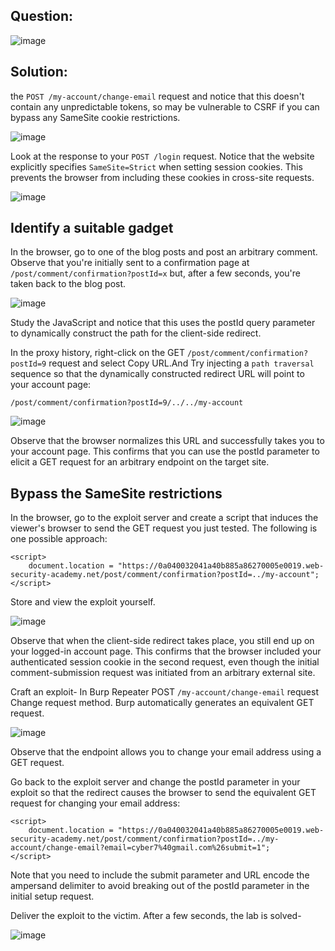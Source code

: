 ## Question:

![image](https://github.com/Nifalnasar/Portswigger-Labs/assets/141356053/9d0b00f0-5ed1-444b-93d2-c26e2a563fa4)

## Solution:

the ```POST /my-account/change-email``` request and notice that this doesn't contain any unpredictable tokens, so may be vulnerable to CSRF if you can bypass any SameSite cookie restrictions.

![image](https://github.com/Nifalnasar/Portswigger-Labs/assets/141356053/c97e7776-c298-41d6-a26d-4f2f3813ccc5)

Look at the response to your ```POST /login``` request. Notice that the website explicitly specifies ```SameSite=Strict``` when setting session cookies. This prevents the browser from including these cookies in cross-site requests.

![image](https://github.com/Nifalnasar/Portswigger-Labs/assets/141356053/5af97e49-0def-452d-9259-13d19714ca1c)

## Identify a suitable gadget

In the browser, go to one of the blog posts and post an arbitrary comment. Observe that you're initially sent to a confirmation page at ```/post/comment/confirmation?postId=x``` but, after a few seconds, you're taken back to the blog post.

![image](https://github.com/Nifalnasar/Portswigger-Labs/assets/141356053/1b53a399-308e-4d37-8351-31d522bdd14d)

Study the JavaScript and notice that this uses the postId query parameter to dynamically construct the path for the client-side redirect.

In the proxy history, right-click on the GET ```/post/comment/confirmation?postId=9``` request and select Copy URL.And Try injecting a ```path traversal``` sequence so that the dynamically constructed redirect URL will point to your account page:

```/post/comment/confirmation?postId=9/../../my-account```

![image](https://github.com/Nifalnasar/Portswigger-Labs/assets/141356053/835ddf43-0012-428e-8148-786c0240b91f)

Observe that the browser normalizes this URL and successfully takes you to your account page. This confirms that you can use the postId parameter to elicit a GET request for an arbitrary endpoint on the target site.

## Bypass the SameSite restrictions

In the browser, go to the exploit server and create a script that induces the viewer's browser to send the GET request you just tested. The following is one possible approach:

```
<script>
    document.location = "https://0a040032041a40b885a86270005e0019.web-security-academy.net/post/comment/confirmation?postId=../my-account";
</script>
```

Store and view the exploit yourself.

![image](https://github.com/Nifalnasar/Portswigger-Labs/assets/141356053/b2a27ff4-8ec4-40fe-903f-7dff5dbd7d87)

Observe that when the client-side redirect takes place, you still end up on your logged-in account page. This confirms that the browser included your authenticated session cookie in the second request, even though the initial comment-submission request was initiated from an arbitrary external site.

Craft an exploit-
In Burp Repeater POST ```/my-account/change-email``` request Change request method. Burp automatically generates an equivalent GET request.

![image](https://github.com/Nifalnasar/Portswigger-Labs/assets/141356053/6f530f8a-e0a1-4fcb-8959-233e7aeb8288)

Observe that the endpoint allows you to change your email address using a GET request.

Go back to the exploit server and change the postId parameter in your exploit so that the redirect causes the browser to send the equivalent GET request for changing your email address:

```
<script>
    document.location = "https://0a040032041a40b885a86270005e0019.web-security-academy.net/post/comment/confirmation?postId=../my-account/change-email?email=cyber7%40gmail.com%26submit=1";
</script>
```

Note that you need to include the submit parameter and URL encode the ampersand delimiter to avoid breaking out of the postId parameter in the initial setup request.

Deliver the exploit to the victim. After a few seconds, the lab is solved-

![image](https://github.com/Nifalnasar/Portswigger-Labs/assets/141356053/955a2824-898e-45b4-b751-b26b84c1e3f5)


